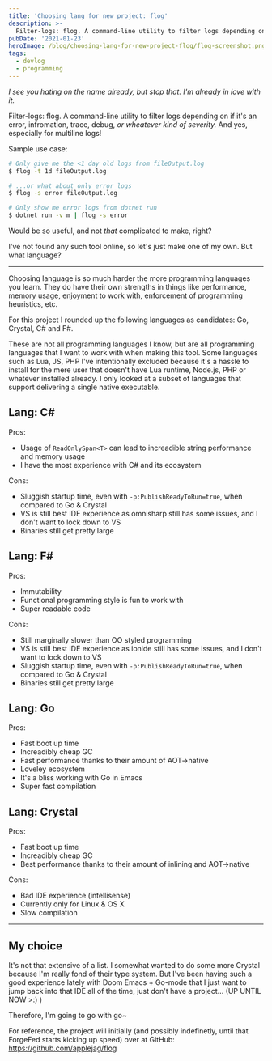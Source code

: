 ```yaml
---
title: 'Choosing lang for new project: flog'
description: >-
  Filter-logs: flog. A command-line utility to filter logs depending on if it's an error, infromation, trace, debug, or wheatever kind of severity. And yes, especially for multiline logs!
pubDate: '2021-01-23'
heroImage: /blog/choosing-lang-for-new-project-flog/flog-screenshot.png
tags:
  - devlog
  - programming
---
```


*I see you hating on the name already, but stop that. I'm already in love with it.*

Filter-logs: flog. A command-line utility to filter logs depending on if it's an error, infromation, trace, debug, *or wheatever kind of severity.* And yes, especially for multiline logs!

Sample use case:

```sh
# Only give me the <1 day old logs from fileOutput.log
$ flog -t 1d fileOutput.log

# ...or what about only error logs
$ flog -s error fileOutput.log

# Only show me error logs from dotnet run
$ dotnet run -v m | flog -s error
```

Would be so useful, and not *that* complicated to make, right?

I've not found any such tool online, so let's just make one of my own. But what language?<!--more-->

---

Choosing language is so much harder the more programming languages you learn. They do have their own strengths in things like performance, memory usage, enjoyment to work with, enforcement of programming heuristics, etc.

For this project I rounded up the following languages as candidates: Go, Crystal, C\# and F\#.

These are not all programming languages I know, but are all programming languages that I want to work with when making this tool. Some languages such as Lua, JS, PHP I've intentionally excluded because it's a hassle to install for the mere user that doesn't have Lua runtime, Node.js, PHP or whatever installed already. I only looked at a subset of languages that support delivering a single native executable.

## Lang: C\#

Pros:

- Usage of `ReadOnlySpan<T>` can lead to increadible string performance and memory usage
- I have the most experience with C\# and its ecosystem

Cons:

- Sluggish startup time, even with `-p:PublishReadyToRun=true`, when compared to Go & Crystal
- VS is still best IDE experience as omnisharp still has some issues, and I don't want to lock down to VS
- Binaries still get pretty large

## Lang: F\#

Pros:

- Immutability
- Functional programming style is fun to work with
- Super readable code

Cons:

- Still marginally slower than OO styled programming
- VS is still best IDE experience as ionide still has some issues, and I don't want to lock down to VS
- Sluggish startup time, even with `-p:PublishReadyToRun=true`, when compared to Go & Crystal
- Binaries still get pretty large

## Lang: Go

Pros:

- Fast boot up time
- Increadibly cheap GC
- Fast performance thanks to their amount of AOT->native
- Loveley ecosystem
- It's a bliss working with Go in Emacs
- Super fast compilation

## Lang: Crystal

Pros:

- Fast boot up time
- Increadibly cheap GC
- Best performance thanks to their amount of inlining and AOT->native

Cons:

- Bad IDE experience (intellisense)
- Currently only for Linux & OS X
- Slow compilation

---

## My choice

It's not that extensive of a list. I somewhat wanted to do some more Crystal because I'm really fond of their type system. But I've been having such a good experience lately with Doom Emacs + Go-mode that I just want to jump back into that IDE all of the time, just don't have a project... (UP UNTIL NOW >:) )

Therefore, I'm going to go with go~

For reference, the project will initially (and possibly indefinetly, until that ForgeFed starts kicking up speed) over at GitHub: <https://github.com/applejag/flog>
